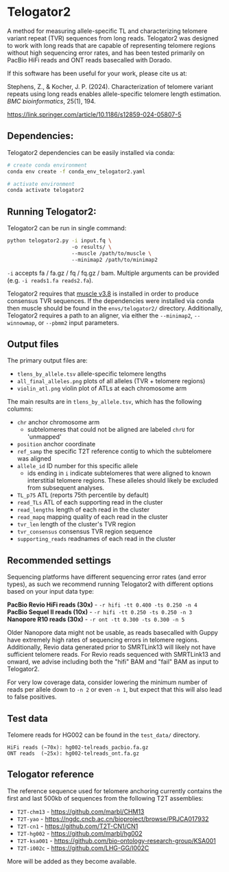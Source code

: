 # Telogator2
A method for measuring allele-specific TL and characterizing telomere variant repeat (TVR) sequences from long reads. Telogator2 was designed to work with long reads that are capable of representing telomere regions without high sequencing error rates, and has been tested primarily on PacBio HiFi reads and ONT reads basecalled with Dorado.

If this software has been useful for your work, please cite us at:

Stephens, Z., & Kocher, J. P. (2024). Characterization of telomere variant repeats using long reads enables allele-specific telomere length estimation. *BMC bioinformatics*, 25(1), 194.

https://link.springer.com/article/10.1186/s12859-024-05807-5

## Dependencies:

Telogator2 dependencies can be easily installed via conda:

```bash
# create conda environment
conda env create -f conda_env_telogator2.yaml

# activate environment
conda activate telogator2
```


## Running Telogator2:

Telogator2 can be run in single command:

```bash
python telogator2.py -i input.fq \ 
                     -o results/ \ 
                     --muscle /path/to/muscle \ 
                     --minimap2 /path/to/minimap2
```

`-i` accepts fa / fa.gz / fq / fq.gz / bam. Multiple arguments can be provided (e.g. `-i reads1.fa reads2.fa`).

Telogator2 requires that [muscle v3.8](https://drive5.com/muscle/downloads_v3.htm) is installed in order to produce consensus TVR sequences. If the dependencies were installed via conda then muscle should be found in the `envs/telogator2/` directory. Additionally, Telogator2 requires a path to an aligner, via either the `--minimap2`, `--winnowmap`, or `--pbmm2` input parameters.



## Output files

The primary output files are:

* `tlens_by_allele.tsv` allele-specific telomere lengths
* `all_final_alleles.png` plots of all alleles (TVR + telomere regions)
* `violin_atl.png` violin plot of ATLs at each chromosome arm

The main results are in `tlens_by_allele.tsv`, which has the following columns:

* `chr` anchor chromosome arm
  * subtelomeres that could not be aligned are labeled `chrU` for 'unmapped'
* `position` anchor coordinate
* `ref_samp` the specific T2T reference contig to which the subtelomere was aligned
* `allele_id` ID number for this specific allele
  * ids ending in `i` indicate subtelomeres that were aligned to known interstitial telomere regions. These alleles should likely be excluded from subsequent analyses.
* `TL_p75` ATL (reports 75th percentile by default)
* `read_TLs` ATL of each supporting read in the cluster
* `read_lengths` length of each read in the cluster
* `read_mapq` mapping quality of each read in the cluster
* `tvr_len` length of the cluster's TVR region
* `tvr_consensus` consensus TVR region sequence
* `supporting_reads` readnames of each read in the cluster



## Recommended settings

Sequencing platforms have different sequencing error rates (and error types), as such we recommend running Telogator2 with different options based on your input data type:

**PacBio Revio HiFi reads (30x)** - `-r hifi -tt 0.400 -ts 0.250 -n 4`  
**PacBio Sequel II reads (10x)** - `-r hifi -tt 0.250 -ts 0.250 -n 3`  
**Nanopore R10 reads (30x)** - `-r ont -tt 0.300 -ts 0.300 -n 5`  

Older Nanopore data might not be usable, as reads basecalled with Guppy have extremely high rates of sequencing errors in telomere regions. Additionally, Revio data generated prior to SMRTLink13 will likely not have sufficient telomere reads. For Revio reads sequenced with SMRTLink13 and onward, we advise including both the "hifi" BAM and "fail" BAM as input to Telogator2.

For very low coverage data, consider lowering the minimum number of reads per allele down to `-n 2` or even `-n 1`, but expect that this will also lead to false positives.



## Test data

Telomere reads for HG002 can be found in the `test_data/` directory.

```
HiFi reads (~70x): hg002-telreads_pacbio.fa.gz
ONT reads  (~25x): hg002-telreads_ont.fa.gz
```



## Telogator reference

The reference sequence used for telomere anchoring currently contains the first and last 500kb of sequences from the following T2T assemblies:

* `T2T-chm13` - https://github.com/marbl/CHM13
* `T2T-yao` - https://ngdc.cncb.ac.cn/bioproject/browse/PRJCA017932
* `T2T-cn1` - https://github.com/T2T-CN1/CN1
* `T2T-hg002` - https://github.com/marbl/hg002
* `T2T-ksa001` - https://github.com/bio-ontology-research-group/KSA001
* `T2T-i002c` - https://github.com/LHG-GG/I002C

More will be added as they become available.
